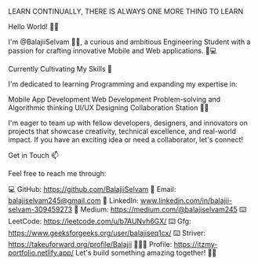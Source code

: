 LEARN CONTINUALLY, THERE IS ALWAYS ONE MORE THING TO LEARN

Hello World! 👋👋

I'm @BalajiiSelvam 👨‍🎓, a curious and ambitious Engineering Student with a passion for crafting innovative Mobile and Web applications. 📱💻

Currently Cultivating My Skills 🌱

I'm dedicated to learning Programming and expanding my expertise in:

Mobile App Development
Web Development
Problem-solving and Algorithmic thinking
UI/UX Designing
Collaboration Station 💞🤝

I'm eager to team up with fellow developers, designers, and innovators on projects that showcase creativity, technical excellence, and real-world impact. If you have an exciting idea or need a collaborator, let's connect!

Get in Touch 📫

Feel free to reach me through:

💻 GitHub: https://github.com/BalajiiSelvam
📩 Email: balajiselvam245@gmail.com
🤝 LinkedIn: www.linkedin.com/in/balajii-selvam-309459273
📝 Medium: https://medium.com/@balajiselvam245
⌨️ LeetCode: https://leetcode.com/u/b7AUNvh6GX/
⌨️ Gfg: https://www.geeksforgeeks.org/user/balajiseq1cx/
⌨️ Striver: https://takeuforward.org/profile/Balajii
🙋🏻‍♂ Profile: https://itzmy-portfolio.netlify.app/
Let's build something amazing together! 🚀🎉
